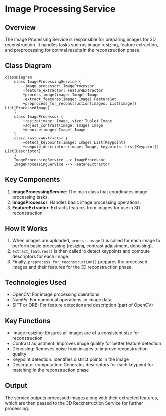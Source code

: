 # Image Processing Service

## Overview

The Image Processing Service is responsible for preparing images for 3D reconstruction. It handles tasks such as image resizing, feature extraction, and preprocessing for optimal results in the reconstruction phase.

## Class Diagram

```mermaid
classDiagram
    class ImageProcessingService {
        -image_processor: ImageProcessor
        -feature_extractor: FeatureExtractor
        +process_image(image: Image) Image
        +extract_features(image: Image) FeatureSet
        +preprocess_for_reconstruction(images: List[Image]) List[ProcessedImage]
    }
    class ImageProcessor {
        +resize(image: Image, size: Tuple) Image
        +adjust_contrast(image: Image) Image
        +denoise(image: Image) Image
    }
    class FeatureExtractor {
        +detect_keypoints(image: Image) List[Keypoint]
        +compute_descriptors(image: Image, keypoints: List[Keypoint]) List[Descriptor]
    }
    ImageProcessingService --> ImageProcessor
    ImageProcessingService --> FeatureExtractor
```

## Key Components

1. **ImageProcessingService**: The main class that coordinates image processing tasks.
2. **ImageProcessor**: Handles basic image processing operations.
3. **FeatureExtractor**: Extracts features from images for use in 3D reconstruction.

## How It Works

1. When images are uploaded, `process_image()` is called for each image to perform basic processing (resizing, contrast adjustment, denoising).
2. `extract_features()` is then called to detect keypoints and compute descriptors for each image.
3. Finally, `preprocess_for_reconstruction()` prepares the processed images and their features for the 3D reconstruction phase.

## Technologies Used

- OpenCV: For image processing operations
- NumPy: For numerical operations on image data
- SIFT or ORB: For feature detection and description (part of OpenCV)

## Key Functions

- Image resizing: Ensures all images are of a consistent size for reconstruction
- Contrast adjustment: Improves image quality for better feature detection
- Denoising: Removes noise from images to improve reconstruction quality
- Keypoint detection: Identifies distinct points in the image
- Descriptor computation: Generates descriptors for each keypoint for matching in the reconstruction phase

## Output

The service outputs processed images along with their extracted features, which are then passed to the 3D Reconstruction Service for further processing.